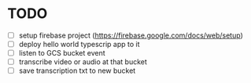 # TODO

- [ ] setup firebase project (https://firebase.google.com/docs/web/setup)
- [ ] deploy hello world typescrip app to it
- [ ] listen to GCS bucket event
- [ ] transcribe video or audio at that bucket
- [ ] save transcription txt to new bucket
